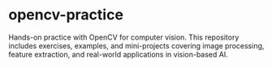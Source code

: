 # opencv-practice
Hands-on practice with OpenCV for computer vision. This repository includes exercises, examples, and mini-projects covering image processing, feature extraction, and real-world applications in vision-based AI.
